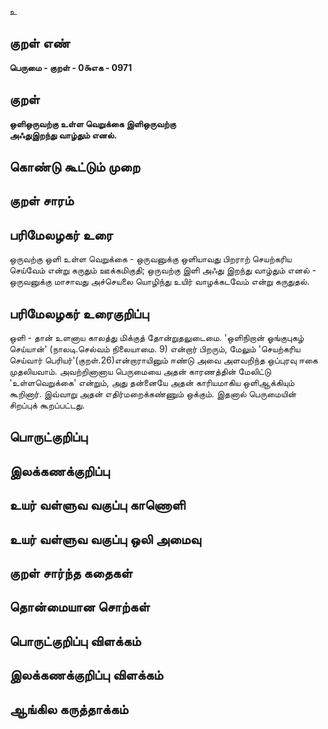 உ

## குறள் எண் 

**பெருமை - குறள் - 0௯எக - 0971**

## குறள் 

**ஒளிஒருவற்கு உள்ள வெறுக்கை இளிஒருவற்கு  
அஃதுஇறந்து வாழ்தும் எனல்.** 

## கொண்டு கூட்டும் முறை


## குறள் சாரம் 


## பரிமேலழகர் உரை

ஒருவற்கு ஒளி உள்ள வெறுக்கை - ஒருவனுக்கு ஒளியாவது பிறராற் செயற்கரிய செய்வேம் என்று கருதும் ஊக்கமிகுதி; ஒருவற்கு இளி அஃது இறந்து வாழ்தும் எனல் - ஒருவனுக்கு மாசாவது அச்செயலை யொழிந்து உயிர் வாழக்கடவேம் என்று கருதுதல்.

## பரிமேலழகர் உரைகுறிப்பு   

ஒளி - தான் உளனாய காலத்து மிக்குத் தோன்றுதலுடைமை. 'ஒளிநிறான் ஓங்குபுகழ் செய்யான்' (நாலடி.செல்வம் நிலையாமை. 9) என்றார் பிறரும், மேலும் 'செயற்கரிய செய்வார் பெரியர்'(குறள்.26)என்றாராயினும் ஈண்டு அவை அளவறிந்த ஒப்புரவு ஈகை முதலியவாம். அவற்றினானாய பெருமையை அதன் காரணத்தின் மேலிட்டு 'உள்ளவெறுக்கை' என்றும், அது தன்னையே அதன் காரியமாகிய ஒளிஆக்கியும் கூறினார். இவ்வாறு அதன் எதிர்மறைக்கண்ணும் ஒக்கும். இதனால் பெருமையின் சிறப்புக் கூறப்பட்டது.

## பொருட்குறிப்பு 


## இலக்கணக்குறிப்பு  


## உயர் வள்ளுவ வகுப்பு காணொளி


## உயர் வள்ளுவ வகுப்பு ஒலி அமைவு 

 
## குறள் சார்ந்த கதைகள் 


## தொன்மையான சொற்கள்


## பொருட்குறிப்பு விளக்கம்


## இலக்கணக்குறிப்பு விளக்கம்


## ஆங்கில கருத்தாக்கம் 


